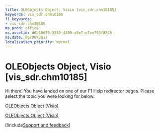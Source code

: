 ```yaml
---
title: OLEObjects Object, Visio [vis_sdr.chm10185]
keywords: vis_sdr.chm10185
f1_keywords:
- vis_sdr.chm10185
ms.prod: office
ms.assetid: d6b18670-3333-4409-a5e7-e7ee793f0848
ms.date: 06/08/2017
localization_priority: Normal
---
```



# OLEObjects Object, Visio [vis_sdr.chm10185]

Hi there! You have landed on one of our F1 Help redirector pages. Please select the topic you were looking for below.

[OLEObjects Object (Visio)](https://msdn.microsoft.com/library/ba2e1021-6e32-50ea-9b53-41714e5924e3.aspx)

[OLEObjects Object (Visio)](https://msdn.microsoft.com/library/2f60aaba-4a31-a77b-45ae-5f2ee09ce6da%28Office.15%29.aspx)

[!include[Support and feedback](~/includes/feedback-boilerplate.md)]